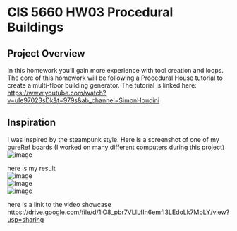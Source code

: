 # CIS 5660 HW03 Procedural Buildings

## Project Overview
In this homework you’ll gain more experience with tool creation and loops. The core of this homework will be following a Procedural House tutorial to create a multi-floor building generator. The tutorial is linked here: 
https://www.youtube.com/watch?v=uIe97023sDk&t=979s&ab_channel=SimonHoudini 

## Inspiration  
I was inspired by the steampunk style. Here is a screenshot of one of my pureRef boards (I worked on many different computers during this project)  
![image](https://github.com/user-attachments/assets/1458760c-df1b-4af6-9abc-7dfdb1205294)  

here is my result  
![image](https://github.com/user-attachments/assets/dc8977a6-99f6-4230-9d26-a813f7169050)  
![image](https://github.com/user-attachments/assets/18aa6bcc-13ea-4387-a491-a9adba25321b)  
![image](https://github.com/user-attachments/assets/bc147bfd-5bb9-4c68-b7af-b353c2edd65a)  

here is a link to the video showcase   
https://drive.google.com/file/d/1iO8_pbr7VLILfIn6emfI3LEdoLk7MpLY/view?usp=sharing  




